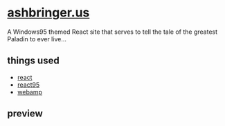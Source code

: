 # [ashbringer.us](https://ashbringer.us)
A Windows95 themed React site that serves to tell the tale of the greatest Paladin to ever live...

## things used
* [react](https://github.com/facebook/react)
* [react95](https://github.com/React95/React95)
* [webamp](https://github.com/captbaritone/webamp)

## preview
